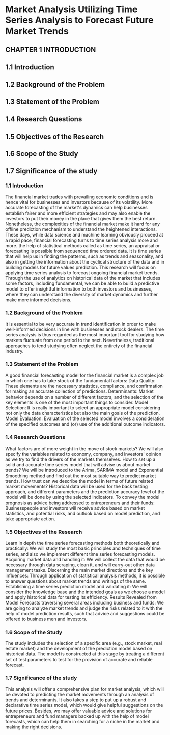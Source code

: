 # Market Analysis Utilizing Time Series Analysis to Forecast Future Market Trends

## CHAPTER 1 INTRODUCTION 
## 1.1 Introduction 
## 1.2 Background of the Problem 
## 1.3 Statement of the Problem 
## 1.4 Research Questions 
## 1.5 Objectives of the Research 
## 1.6 Scope of the Study 
## 1.7 Significance of the study

### 1.1 Introduction
The financial market trades with prevailing economic conditions and is hence vital for businesses and investors because of its volatility. More accurate forecasting of the market's dynamics can help businesses establish fairer and more efficient strategies and may also enable the investors to put their money in the place that gives them the best return. Nonetheless, the complexities of the financial market make it hard for any offline prediction mechanism to understand the heightened interactions. These days, while data science and machine learning obviously proceed at a rapid pace, financial forecasting turns to time series analysis more and more. the help of statistical methods called as time series, an appraisal or forecasting is possible from sequenced time ordered data. It is time series that will help us in finding the patterns, such as trends and seasonality, and also in getting the information about the cyclical structure of the data and in building models for future values prediction. This research will focus on applying time series analysis to forecast ongoing financial market trends. Through the use of analytics on historical data of the market that includes some factors, including fundamental, we can be able to build a predictive model to offer insightful information to both investors and businesses, where they can understand the diversity of market dynamics and further make more informed decisions.

### 1.2 Background of the Problem
It is essential to be very accurate in trend identification in order to make well-informed decisions in line with businesses and stock dealers. The time series analysis is thus regarded as the most important tool for studying how markets fluctuate from one period to the next. Nevertheless, traditional approaches to tend studying often neglect the entirety of the financial industry.

### 1.3 Statement of the Problem
A good financial forecasting model for the financial market is a complex job in which one has to take stock of the fundamental factors: Data Quality: These elements are the necessary statistics, compliance, and confirmation for making an accurate collection of predictions. Determinants: Market behavior depends on a number of different factors, and the selection of the key elements is one of the most important things to consider. Model Selection: It is really important to select an appropriate model considering not only the data characteristics but also the main goals of the prediction. Model Evaluation: Evaluation of the selected model involves a consideration of the specified outcomes and (or) use of the additional outcome indicators.

### 1.4 Research Questions
What factors are of more weight in the move of stock markets? We will also specify the variables related to economy, company, and investors' opinion as we try to find the drivers of the markets themselves. How to set up a solid and accurate time series model that will advise us about market trends? We will be introduced to the Arima, SARIMA model and Exponential Smoothing method and find out the most suitable way to predict market trends. How trust can we describe the model in terms of future related market movements? Historical data will be used for the back testing approach, and different parameters and the prediction accuracy level of the model will be done by using the selected indicators. To convey the model prognosis as advice being addressed to entrepreneurs and their funds: Businesspeople and investors will receive advice based on market statistics, and potential risks, and outlook based on model prediction, and take appropriate action.

### 1.5 Objectives of the Research
Learn in depth the time series forecasting methods both theoretically and practically: We will study the most basic principles and techniques of time series, and also we implement different time series forecasting models. Acquiring market data and handling it: We will collect the data that would be necessary through data scraping, clean it, and will carry-out other data management tasks. Discerning the main market directions and the key influences: Through application of statistical analysis methods, it is possible to answer questions about market trends and writings of the same. Establishing a time series prediction model and validating it: We will consider the knowledge base and the intended goals as we choose a model and apply historical data for testing its efficiency. Results Revealed from Model Forecasts traversing several areas including business and funds: We are going to analyze market trends and judge the risks related to it with the help of model prediction results, such that advice and suggestions could be offered to business men and investors.

### 1.6 Scope of the Study
The study includes the selection of a specific area (e.g., stock market, real estate market) and the development of the prediction model based on historical data. The model is constructed at this stage by treating a different set of test parameters to test for the provision of accurate and reliable forecast.

### 1.7 Significance of the study
This analysis will offer a comprehensive plan for market analysis, which will be devoted to predicting the market movements through an analysis of trends and determinants. It also takes a step to put up a robust and declarative time series model, which would give helpful suggestions on the future prices. Besides, we may offer valuable advice and solutions for entrepreneurs and fund managers backed up with the help of model forecasts, which can help them in searching for a niche in the market and making the right decisions.
